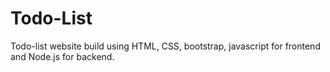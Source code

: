 # Todo-List
Todo-list website build using HTML, CSS, bootstrap, javascript for frontend and Node.js for backend.
